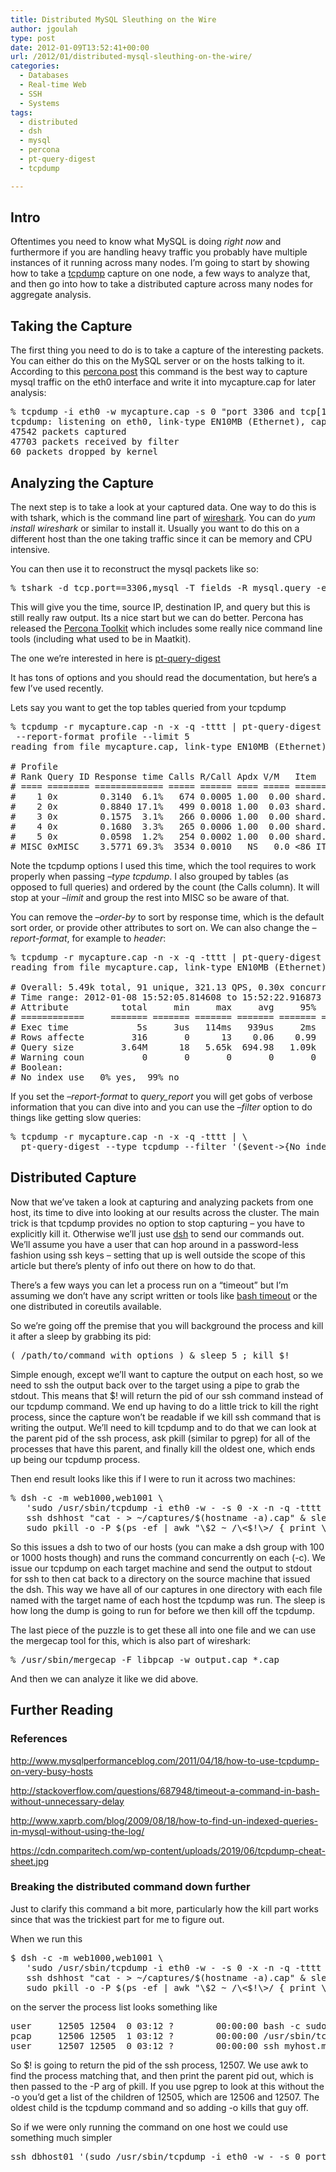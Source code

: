 ```yaml
---
title: Distributed MySQL Sleuthing on the Wire
author: jgoulah
type: post
date: 2012-01-09T13:52:41+00:00
url: /2012/01/distributed-mysql-sleuthing-on-the-wire/
categories:
  - Databases
  - Real-time Web
  - SSH
  - Systems
tags:
  - distributed
  - dsh
  - mysql
  - percona
  - pt-query-digest
  - tcpdump

---
```

## Intro

Oftentimes you need to know what MySQL is doing _right now_ and furthermore if you are handling heavy traffic you probably have multiple instances of it running across many nodes. I&#8217;m going to start by showing how to take a <a href="http://www.tcpdump.org/" target="_blank">tcpdump</a> capture on one node, a few ways to analyze that, and then go into how to take a distributed capture across many nodes for aggregate analysis.

## Taking the Capture

The first thing you need to do is to take a capture of the interesting packets. You can either do this on the MySQL server or on the hosts talking to it. According to this <a href="http://www.mysqlperformanceblog.com/2011/04/18/how-to-use-tcpdump-on-very-busy-hosts/" target="_blank">percona post</a> this command is the best way to capture mysql traffic on the eth0 interface and write it into mycapture.cap for later analysis:

<pre>% tcpdump -i eth0 -w mycapture.cap -s 0 "port 3306 and tcp[1] & 7 == 2 and tcp[3] & 7 == 2"
tcpdump: listening on eth0, link-type EN10MB (Ethernet), capture size 65535 bytes
47542 packets captured
47703 packets received by filter
60 packets dropped by kernel
</pre>

## Analyzing the Capture

The next step is to take a look at your captured data. One way to do this is with tshark, which is the command line part of <a href="http://www.wireshark.org/" target="_blank">wireshark</a>. You can do _yum install wireshark_ or similar to install it. Usually you want to do this on a different host than the one taking traffic since it can be memory and CPU intensive.

You can then use it to reconstruct the mysql packets like so:

<pre>% tshark -d tcp.port==3306,mysql -T fields -R mysql.query -e frame.time -e ip.src -e ip.dst -e mysql.query -r mycapture.cap
</pre>

This will give you the time, source IP, destination IP, and query but this is still really raw output. Its a nice start but we can do better. Percona has released the <a href="http://www.percona.com/software/percona-toolkit/" target="_blank">Percona Toolkit</a> which includes some really nice command line tools (including what used to be in Maatkit). 

The one we&#8217;re interested in here is [pt-query-digest][1]

It has tons of options and you should read the documentation, but here&#8217;s a few I&#8217;ve used recently.

Lets say you want to get the top tables queried from your tcpdump

<pre>% tcpdump -r mycapture.cap -n -x -q -tttt | pt-query-digest --type tcpdump --group-by tables --order-by Query_time:cnt \
 --report-format profile --limit 5
reading from file mycapture.cap, link-type EN10MB (Ethernet)

# Profile
# Rank Query ID Response time Calls R/Call Apdx V/M   Item
# ==== ======== ============= ===== ====== ==== ===== ====================
#    1 0x        0.3140  6.1%   674 0.0005 1.00  0.00 shard.images
#    2 0x        0.8840 17.1%   499 0.0018 1.00  0.03 shard.activity
#    3 0x        0.1575  3.1%   266 0.0006 1.00  0.00 shard.listing_images
#    4 0x        0.1680  3.3%   265 0.0006 1.00  0.00 shard.connection_edges_reverse
#    5 0x        0.0598  1.2%   254 0.0002 1.00  0.00 shard.listing_translations
# MISC 0xMISC    3.5771 69.3%  3534 0.0010   NS   0.0 &lt;86 ITEMS>
</pre>

Note the tcpdump options I used this time, which the tool requires to work properly when passing _&#8211;type tcpdump_. I also grouped by tables (as opposed to full queries) and ordered by the count (the Calls column). It will stop at your _&#8211;limit_ and group the rest into MISC so be aware of that.

You can remove the _&#8211;order-by_ to sort by response time, which is the default sort order, or provide other attributes to sort on. We can also change the _&#8211;report-format_, for example to _header_:

<pre>% tcpdump -r mycapture.cap -n -x -q -tttt | pt-query-digest --type tcpdump --group-by tables --report-format header 
reading from file mycapture.cap, link-type EN10MB (Ethernet)

# Overall: 5.49k total, 91 unique, 321.13 QPS, 0.30x concurrency _________
# Time range: 2012-01-08 15:52:05.814608 to 15:52:22.916873
# Attribute          total     min     max     avg     95%  stddev  median
# ============     ======= ======= ======= ======= ======= ======= =======
# Exec time             5s     3us   114ms   939us     2ms     3ms   348us
# Rows affecte         316       0      13    0.06    0.99    0.29       0
# Query size         3.64M      18   5.65k  694.98   1.09k  386.68  592.07
# Warning coun           0       0       0       0       0       0       0
# Boolean:
# No index use   0% yes,  99% no
</pre>

If you set the _&#8211;report-format_ to _query_report_ you will get gobs of verbose information that you can dive into and you can use the _&#8211;filter_ option to do things like getting slow queries:

<pre>% tcpdump -r mycapture.cap -n -x -q -tttt | \
  pt-query-digest --type tcpdump --filter '($event->{No_index_used} eq "Yes" || $event->{No_good_index_used} eq "Yes")'
</pre>

## Distributed Capture

Now that we&#8217;ve taken a look at capturing and analyzing packets from one host, its time to dive into looking at our results across the cluster. The main trick is that tcpdump provides no option to stop capturing &#8211; you have to explicitly kill it. Otherwise we&#8217;ll just use [dsh][2] to send our commands out. We&#8217;ll assume you have a user that can hop around in a password-less fashion using ssh keys &#8211; setting that up is well outside the scope of this article but there&#8217;s plenty of info out there on how to do that. 

There&#8217;s a few ways you can let a process run on a &#8220;timeout&#8221; but I&#8217;m assuming we don&#8217;t have any script written or tools like <a href="http://www.bashcookbook.com/bashinfo/source/bash-4.0/examples/scripts/timeout3" target="_blank">bash timeout</a> or the one distributed in coreutils available.

So we&#8217;re going off the premise that you will background the process and kill it after a sleep by grabbing its pid:

<pre>( /path/to/command with options ) & sleep 5 ; kill $!
</pre>

Simple enough, except we&#8217;ll want to capture the output on each host, so we need to ssh the output back over to the target using a pipe to grab the stdout. This means that $! will return the pid of our ssh command instead of our tcpdump command. We end up having to do a little trick to kill the right process, since the capture won&#8217;t be readable if we kill ssh command that is writing the output. We&#8217;ll need to kill tcpdump and to do that we can look at the parent pid of the ssh process, ask pkill (similar to pgrep) for all of the processes that have this parent, and finally kill the oldest one, which ends up being our tcpdump process.

Then end result looks like this if I were to run it across two machines:

<pre>% dsh -c -m web1000,web1001 \
   'sudo /usr/sbin/tcpdump -i eth0 -w - -s 0 -x -n -q -tttt "port 3306 and tcp[1] & 7 == 2 and tcp[3] & 7 == 2" | \
   ssh dshhost "cat - &gt; ~/captures/$(hostname -a).cap" & sleep 10 ; \
   sudo pkill -o -P $(ps -ef | awk "\$2 ~ /\&lt;$!\&gt;/ { print \$3; }")'
</pre>

So this issues a dsh to two of our hosts (you can make a dsh group with 100 or 1000 hosts though) and runs the command concurrently on each (-c). We issue our tcpdump on each target machine and send the output to stdout for ssh to then cat back to a directory on the source machine that issued the dsh. This way we have all of our captures in one directory with each file named with the target name of each host the tcpdump was run. The sleep is how long the dump is going to run for before we then kill off the tcpdump.

The last piece of the puzzle is to get these all into one file and we can use the mergecap tool for this, which is also part of wireshark:

<pre>% /usr/sbin/mergecap -F libpcap -w output.cap *.cap
</pre>

And then we can analyze it like we did above.

## Further Reading

### References

<a href="http://www.mysqlperformanceblog.com/2011/04/18/how-to-use-tcpdump-on-very-busy-hosts" target="_blank">http://www.mysqlperformanceblog.com/2011/04/18/how-to-use-tcpdump-on-very-busy-hosts</a>

<a href="http://stackoverflow.com/questions/687948/timeout-a-command-in-bash-without-unnecessary-delay" target="_blank">http://stackoverflow.com/questions/687948/timeout-a-command-in-bash-without-unnecessary-delay</a>

<a href="http://www.xaprb.com/blog/2009/08/18/how-to-find-un-indexed-queries-in-mysql-without-using-the-log/" target="_blank">http://www.xaprb.com/blog/2009/08/18/how-to-find-un-indexed-queries-in-mysql-without-using-the-log/</a>

<https://cdn.comparitech.com/wp-content/uploads/2019/06/tcpdump-cheat-sheet.jpg>

### Breaking the distributed command down further

Just to clarify this command a bit more, particularly how the kill part works since that was the trickiest part for me to figure out.

When we run this

<pre>$ dsh -c -m web1000,web1001 \
   'sudo /usr/sbin/tcpdump -i eth0 -w - -s 0 -x -n -q -tttt "port 3306 and tcp[1] & 7 == 2 and tcp[3] & 7 == 2" | \
   ssh dshhost "cat - &gt; ~/captures/$(hostname -a).cap" & sleep 10 ; \
   sudo pkill -o -P $(ps -ef | awk "\$2 ~ /\&lt;$!\&gt;/ { print \$3; }")'
</pre>

on the server the process list looks something like

<pre>user     12505 12504  0 03:12 ?        00:00:00 bash -c sudo /usr/sbin/tcpdump -i eth0 -w - -s 0 -x -n -q -tttt "port 3306 and tcp[1] & 7 == 2 and tcp[3] & 7 == 2" | ssh myhost.myserver.com "cat - > /home/etsy/captures/$(hostname -a).cap" & sleep 5 ; sudo pkill -o -P $(ps -ef | awk "\$2 ~ /\&lt;$!\>/ { print \$3; }")
pcap     12506 12505  1 03:12 ?        00:00:00 /usr/sbin/tcpdump -i eth0 -w - -s 0 -x -n -q -tttt port 3306 and tcp[1] & 7 == 2 and tcp[3] & 7 == 2
user     12507 12505  0 03:12 ?        00:00:00 ssh myhost.myserver.com cat - > ~/captures/web1001.cap
</pre>

So $! is going to return the pid of the ssh process, 12507. We use awk to find the process matching that, and then print the parent pid out, which is then passed to the -P arg of pkill. If you use pgrep to look at this without the -o you&#8217;d get a list of the children of 12505, which are 12506 and 12507. The oldest child is the tcpdump command and so adding -o kills that guy off.

So if we were only running the command on one host we could use something much simpler

<pre>ssh dbhost01 '(sudo /usr/sbin/tcpdump -i eth0 -w - -s 0 port 3306) & sleep 10; sudo kill $!' | cat - &gt; output.cap
</pre>

 [1]: http://www.percona.com/doc/percona-toolkit/2.0/pt-query-digest.html
 [2]: http://www.netfort.gr.jp/~dancer/software/dsh.html.en